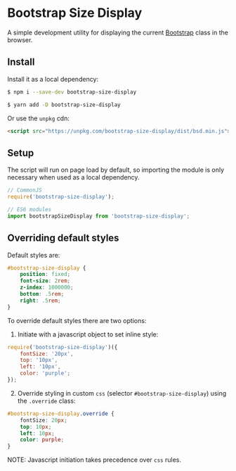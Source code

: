 # Bootstrap Size Display

A simple development utility for displaying the current [Bootstrap](https://getbootstrap.com/) class in the browser.

## Install

Install it as a local dependency:
```bash
$ npm i --save-dev bootstrap-size-display

$ yarn add -D bootstrap-size-display
```
Or use the `unpkg` cdn:
```html
<script src="https://unpkg.com/bootstrap-size-display/dist/bsd.min.js"></script>
```



## Setup
The script will run on page load by default, so importing the module is only necessary when used as a local dependency.
```javascript
// CommonJS
require('bootstrap-size-display');

// ES6 modules
import bootstrapSizeDisplay from 'bootstrap-size-display';
```

## Overriding default styles
Default styles are: 
```css
#bootstrap-size-display {
    position: fixed;
    font-size: 2rem;
    z-index: 1000000;
    bottom: .5rem;
    right: .5rem;
}
```
To override default styles there are two options:

1) Initiate with a javascript object to set inline style:
```javascript
require('bootstrap-size-display')({
    fontSize: '20px',
    top: '10px', 
    left: '10px',
    color: 'purple';
});
```
2) Override styling in custom `css` (selector `#bootstrap-size-display`) using the `.override` class:
```css
#bootstrap-size-display.override {
    fontSize: 20px;
    top: 10px; 
    left: 10px;
    color: purple;
}
```
NOTE: Javascript initiation takes precedence over `css` rules.